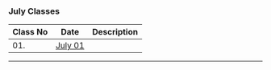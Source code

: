 ### July Classes

| Class No  |                    Date                  |                       Description                           |
------------|------------------------------------------|--------------------------------------------------------------
|   01.     | [July 01](https://youtu.be/8ZpP-pf8zAI)  |                                                             |
----------------------------------------------------------------------------------------------------------------------
